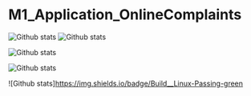 # M1_Application_OnlineComplaints
![Github stats](https://img.shields.io/badge/Code%20Qulity%20Score-80-green)    ![Github stats](https://img.shields.io/badge/Code%20Qulity%20Score-75-green)

![Github stats](https://img.shields.io/badge/Code%20Grade-B-green)                      

![Github stats](https://img.shields.io/github/languages/code-size/JNagaPrasanna/M1_Application_OnlineComplaints)  

  ![Github stats]https://img.shields.io/badge/Build__Linux-Passing-green
